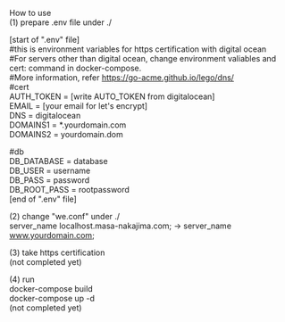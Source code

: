 How to use  
(1) prepare .env file under ./  

  [start of ".env" file]  
  #this is environment variables for https certification with digital ocean  
  #For servers other than digital ocean, change environment valiables and cert: command in docker-compose.  
  #More information, refer https://go-acme.github.io/lego/dns/  
  #cert  
  AUTH_TOKEN = [write AUTO_TOKEN from digitalocean]  
  EMAIL = [your email for let's encrypt]  
  DNS = digitalocean  
  DOMAINS1 = *.yourdomain.com  
  DOMAINS2 = yourdomain.dom  
  
  #db  
  DB_DATABASE = database  
  DB_USER = username  
  DB_PASS = password  
  DB_ROOT_PASS = rootpassword  
  [end of ".env" file]  
  
(2) change "we.conf" under ./  
   server_name localhost.masa-nakajima.com; -> server_name www.yourdomain.com;  
    
(3) take https certification  
   (not completed yet)  
     
(4) run  
  docker-compose build  
  docker-compose up -d  
  (not completed yet)  
  
